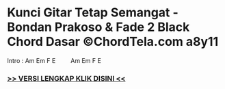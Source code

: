 
 # Kunci Gitar Tetap Semangat - Bondan Prakoso & Fade 2 Black Chord Dasar ©ChordTela.com a8y11


Intro : Am Em F E         Am Em F E

###  <a href="https://shortlighzx.web.app?sq=Kunci Gitar Tetap Semangat - Bondan Prakoso & Fade 2 Black Chord Dasar ©ChordTela.com"> >> VERSI LENGKAP KLIK DISINI << </a>
